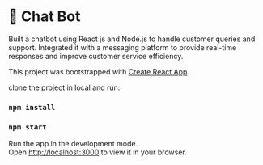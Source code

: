 #  📱 Chat Bot


Built a chatbot using React js and Node.js to handle customer queries and support. Integrated it with a
messaging platform to provide real-time responses and improve customer service efficiency.

This project was bootstrapped with [Create React App](https://github.com/facebook/create-react-app).

clone the project in local and run:
### `npm install` 
### `npm start` 

Run the app in the development mode.\
Open [http://localhost:3000](http://localhost:3000) to view it in your browser.


